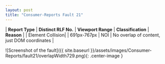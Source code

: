 ```yaml
---
layout: post
title: "Consumer-Reports Fault 21"
---
```

| **Report Type** | **Distinct RLF No.** | **Viewport Range** | **Classification** | **Reason** |
| Element Collision|  | 691px-767px | NOI | No overlap of content, just DOM coordinates | 

![Screenshot of the fault]({{ site.baseurl }}/assets/images/Consumer-Reports/fault21/overlapWidth729.png){: .center-image }